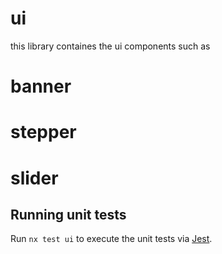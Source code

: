 # ui

this library containes the ui components such as

# banner

# stepper

# slider

## Running unit tests

Run `nx test ui` to execute the unit tests via [Jest](https://jestjs.io).
